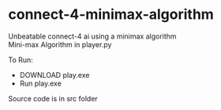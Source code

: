 # connect-4-minimax-algorithm
Unbeatable connect-4 ai using a minimax algorithm <br>
Mini-max Algorithm in player.py <br>

To Run: <br>
- DOWNLOAD play.exe <br>
- Run play.exe <br>

Source code is in src folder

